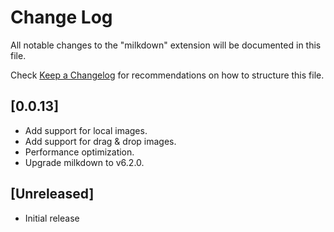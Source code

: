 # Change Log

All notable changes to the "milkdown" extension will be documented in this file.

Check [Keep a Changelog](http://keepachangelog.com/) for recommendations on how to structure this file.

## [0.0.13]

-   Add support for local images.
-   Add support for drag & drop images.
-   Performance optimization.
-   Upgrade milkdown to v6.2.0.

## [Unreleased]

-   Initial release
